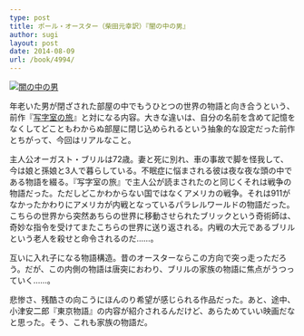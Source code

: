 ```yaml
---
type: post
title: ポール・オースター（柴田元幸訳）『闇の中の男』
author: sugi
layout: post
date: 2014-08-09
url: /book/4994/
---
```

<a href="http://www.amazon.co.jp/exec/obidos/ASIN/4105217178/chezsugi-22/ref=nosim/" onclick="_gaq.push(['_trackEvent', 'outbound-article', 'http://www.amazon.co.jp/exec/obidos/ASIN/4105217178/chezsugi-22/ref=nosim/', '']);" name="amazletlink" target="_blank"><img src="http://i0.wp.com/ecx.images-amazon.com/images/I/419TgiK0jhL._SL160_.jpg?w=660" alt="闇の中の男" class="alignleft"  data-recalc-dims="1" /></a>

年老いた男が閉ざされた部屋の中でもうひとつの世界の物語と向き合うという、前作『<a href="http://asharpminor.com/book/4762/" onclick="_gaq.push(['_trackEvent', 'outbound-article', 'http://asharpminor.com/book/4762/', '写字室の旅']);" title="ポール・オースター（柴田元幸訳）『写字室の旅』" target="_blank">写字室の旅</a>』と対になる内容。大きな違いは、自分の名前を含めて記憶をなくしてどこともわからぬ部屋に閉じ込められるという抽象的な設定だった前作とちがって、今回はリアルなこと。

主人公オーガスト・ブリルは72歳。妻と死に別れ、車の事故で脚を怪我して、今は娘と孫娘と3人で暮らしている。不眠症に悩まされる彼は夜な夜な頭の中である物語を綴る。『写字室の旅』で主人公が読まされたのと同じくそれは戦争の物語だった。ただしどこかわからない国ではなくアメリカの戦争。それは911がなかったかわりにアメリカが内戦となっているパラレルワールドの物語だった。こちらの世界から突然あちらの世界に移動させられたブリックという奇術師は、奇妙な指令を受けてまたこちらの世界に送り返される。内戦の大元であるブリルという老人を殺せと命令されるのだ……。

互いに入れ子になる物語構造。昔のオースターならこの方向で突っ走っただろう。だが、この内側の物語は唐突におわり、ブリルの家族の物語に焦点がうつっていく……。

悲惨さ、残酷さの向こうにほんのり希望が感じられる作品だった。あと、途中、小津安二郎『東京物語』の内容が紹介されるんだけど、あらためていい映画だなと思った。そう、これも家族の物語だ。
